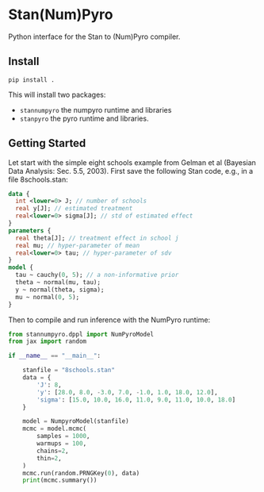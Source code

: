 # Stan(Num)Pyro

Python interface for the Stan to (Num)Pyro compiler.

## Install

```
pip install .
```

This will install two packages:
- `stannumpyro` the numpyro runtime and libraries
- `stanpyro` the pyro runtime and libraries.

## Getting Started

Let start with the simple eight schools example from Gelman et al (Bayesian Data Analysis: Sec. 5.5, 2003). First save the following Stan code, e.g., in a file 8schools.stan:

```stan
data {
  int <lower=0> J; // number of schools
  real y[J]; // estimated treatment
  real<lower=0> sigma[J]; // std of estimated effect
}
parameters {
  real theta[J]; // treatment effect in school j
  real mu; // hyper-parameter of mean
  real<lower=0> tau; // hyper-parameter of sdv
}
model {
  tau ~ cauchy(0, 5); // a non-informative prior
  theta ~ normal(mu, tau);
  y ~ normal(theta, sigma);
  mu ~ normal(0, 5);
}
```

Then to compile and run inference with the NumPyro runtime:

```python
from stannumpyro.dppl import NumPyroModel
from jax import random

if __name__ == "__main__":

    stanfile = "8schools.stan"
    data = {
        'J': 8,
        'y': [28.0, 8.0, -3.0, 7.0, -1.0, 1.0, 18.0, 12.0],
        'sigma': [15.0, 10.0, 16.0, 11.0, 9.0, 11.0, 10.0, 18.0]
    }

    model = NumpyroModel(stanfile)
    mcmc = model.mcmc(
        samples = 1000,
        warmups = 100,
        chains=2,
        thin=2,
    )
    mcmc.run(random.PRNGKey(0), data)
    print(mcmc.summary())
```